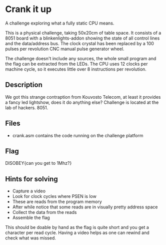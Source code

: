 # Crank it up

A challenge exploring what a fully static CPU means.

This is a physical challenge, taking 50x20cm of table space. It consists of a 8051 board with a blinkenlights-addon showing the state of all control lines and the data/address bus. The clock crystal has been replaced by a 100 pulses per revolution CNC manual pulse generator wheel.

The challenge doesn't include any sources, the whole small program and the flag can be extracted from the LEDs. The CPU uses 12 clocks per machine cycle, so it executes little over 8 instructions per revolution.

## Description

We got this strange contraption from Kouvosto Telecom, at least it provides a fancy led lightshow, does it do anything else? Challenge is located at the lab of hackers. 8051.

## Files

* crank.asm contains the code running on the challenge platform

## Flag

DISOBEY{can you get to 1Mhz?}

## Hints for solving

* Capture a video
* Look for clock cycles where PSEN is low
* These are reads from the program memory
* After while notice that some reads are in visually pretty address space
* Collect the data from the reads
* Assemble the flag

This should be doable by hand as the flag is quite short and you get a character per read cycle. Having a video helps as one can rewind and check what was missed.
